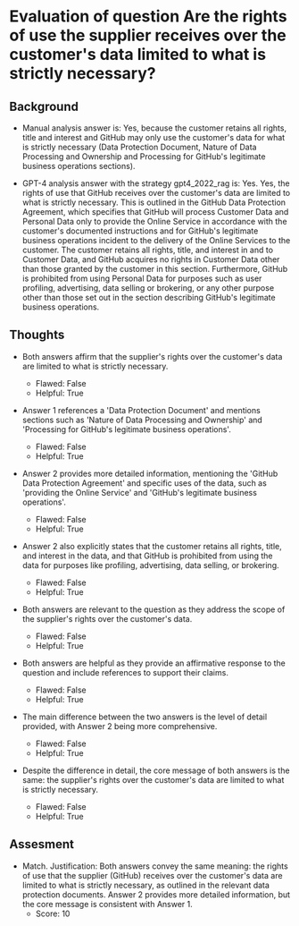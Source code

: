 # Evaluation of question Are the rights of use the supplier receives over the customer's data limited to what is strictly necessary?
## Background
- Manual analysis answer is: Yes, because the customer retains all rights, title and interest and GitHub may only use the customer's data for what is strictly necessary (Data Protection Document, Nature of Data Processing and Ownership and Processing for GitHub's legitimate business operations sections).

- GPT-4 analysis answer with the strategy gpt4_2022_rag is: Yes. Yes, the rights of use that GitHub receives over the customer's data are limited to what is strictly necessary. This is outlined in the GitHub Data Protection Agreement, which specifies that GitHub will process Customer Data and Personal Data only to provide the Online Service in accordance with the customer's documented instructions and for GitHub's legitimate business operations incident to the delivery of the Online Services to the customer. The customer retains all rights, title, and interest in and to Customer Data, and GitHub acquires no rights in Customer Data other than those granted by the customer in this section. Furthermore, GitHub is prohibited from using Personal Data for purposes such as user profiling, advertising, data selling or brokering, or any other purpose other than those set out in the section describing GitHub's legitimate business operations.
## Thoughts
- Both answers affirm that the supplier's rights over the customer's data are limited to what is strictly necessary.
  - Flawed: False
  - Helpful: True

- Answer 1 references a 'Data Protection Document' and mentions sections such as 'Nature of Data Processing and Ownership' and 'Processing for GitHub's legitimate business operations'.
  - Flawed: False
  - Helpful: True

- Answer 2 provides more detailed information, mentioning the 'GitHub Data Protection Agreement' and specific uses of the data, such as 'providing the Online Service' and 'GitHub's legitimate business operations'.
  - Flawed: False
  - Helpful: True

- Answer 2 also explicitly states that the customer retains all rights, title, and interest in the data, and that GitHub is prohibited from using the data for purposes like profiling, advertising, data selling, or brokering.
  - Flawed: False
  - Helpful: True

- Both answers are relevant to the question as they address the scope of the supplier's rights over the customer's data.
  - Flawed: False
  - Helpful: True

- Both answers are helpful as they provide an affirmative response to the question and include references to support their claims.
  - Flawed: False
  - Helpful: True

- The main difference between the two answers is the level of detail provided, with Answer 2 being more comprehensive.
  - Flawed: False
  - Helpful: True

- Despite the difference in detail, the core message of both answers is the same: the supplier's rights over the customer's data are limited to what is strictly necessary.
  - Flawed: False
  - Helpful: True

## Assesment
- Match. Justification: Both answers convey the same meaning: the rights of use that the supplier (GitHub) receives over the customer's data are limited to what is strictly necessary, as outlined in the relevant data protection documents. Answer 2 provides more detailed information, but the core message is consistent with Answer 1.
  - Score: 10

